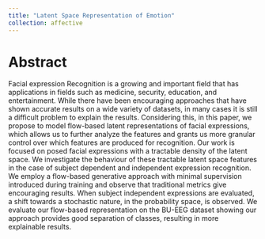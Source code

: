 ```yaml
---
title: "Latent Space Representation of Emotion"
collection: affective
---
```


# Abstract
Facial expression Recognition is a growing and important field that has applications in fields such as medicine, security, education, and entertainment. While there have been encouraging approaches that have shown accurate results on a wide variety of datasets, in many cases it is still a difficult problem to explain the results. Considering this, in this paper, we propose to model flow-based latent representations of facial expressions, which allows us to further analyze the features and grants us more granular control over which features are produced for recognition. Our work is focused on posed facial expressions with a tractable density of the latent space. We investigate the behaviour of these tractable latent space features in the case of subject dependent and independent expression recognition. We employ a flow-based generative approach with minimal supervision introduced during training and observe that traditional metrics give encouraging results. When subject independent expressions are evaluated, a shift towards a stochastic nature, in the probability space, is observed. We evaluate our flow-based representation on the BU-EEG dataset showing our approach provides good separation of classes, resulting in more explainable results.